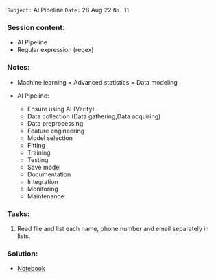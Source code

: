 `Subject:`  AI Pipeline
`Date:` 28 Aug 22 `No.` 11

### Session content:

- AI Pipeline
- Regular expression (regex)

### Notes:

- Machine learning = Advanced statistics = Data modeling

- AI Pipeline:

  - Ensure using AI (Verify)
  - Data collection (Data gathering,Data acquiring)
  - Data preprocessing
  - Feature engineering
  - Model selection
  - Fitting
  - Training
  - Testing
  - Save model
  - Documentation
  - Integration
  - Monitoring
  - Maintenance

  

### Tasks:

1. Read file and list each name, phone number and email separately in lists.

### Solution:

- [Notebook](https://github.com/AhmedUZaki/INSTANT-AI/blob/main/Track%201_%20Python%20for%20Data%20science/Session%2011/Session%2011%20Tasks%20solution.ipynb)



